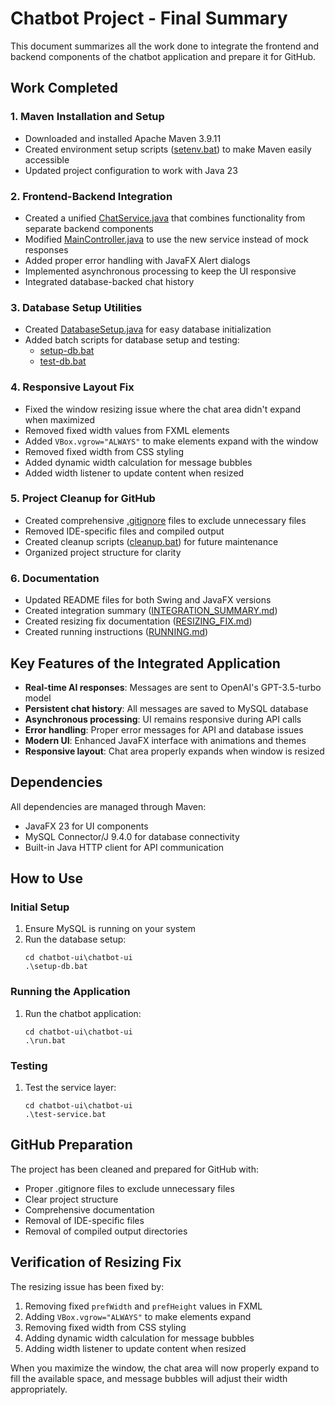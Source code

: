 # Chatbot Project - Final Summary

This document summarizes all the work done to integrate the frontend and backend components of the chatbot application and prepare it for GitHub.

## Work Completed

### 1. Maven Installation and Setup
- Downloaded and installed Apache Maven 3.9.11
- Created environment setup scripts ([setenv.bat](setenv.bat)) to make Maven easily accessible
- Updated project configuration to work with Java 23


### 2. Frontend-Backend Integration
- Created a unified [ChatService.java](chatbot-ui/chatbot-ui/src/main/java/com/farzan/ChatService.java) that combines functionality from separate backend components
- Modified [MainController.java](chatbot-ui/chatbot-ui/src/main/java/com/farzan/MainController.java) to use the new service instead of mock responses
- Added proper error handling with JavaFX Alert dialogs
- Implemented asynchronous processing to keep the UI responsive
- Integrated database-backed chat history

### 3. Database Setup Utilities
- Created [DatabaseSetup.java](chatbot-ui/chatbot-ui/src/main/java/com/farzan/DatabaseSetup.java) for easy database initialization
- Added batch scripts for database setup and testing:
  - [setup-db.bat](chatbot-ui/chatbot-ui/setup-db.bat)
  - [test-db.bat](chatbot-ui/chatbot-ui/test-db.bat)

### 4. Responsive Layout Fix
- Fixed the window resizing issue where the chat area didn't expand when maximized
- Removed fixed width values from FXML elements
- Added `VBox.vgrow="ALWAYS"` to make elements expand with the window
- Removed fixed width from CSS styling
- Added dynamic width calculation for message bubbles
- Added width listener to update content when resized

### 5. Project Cleanup for GitHub
- Created comprehensive [.gitignore](.gitignore) files to exclude unnecessary files
- Removed IDE-specific files and compiled output
- Created cleanup scripts ([cleanup.bat](cleanup.bat)) for future maintenance
- Organized project structure for clarity

### 6. Documentation
- Updated README files for both Swing and JavaFX versions
- Created integration summary ([INTEGRATION_SUMMARY.md](INTEGRATION_SUMMARY.md))
- Created resizing fix documentation ([RESIZING_FIX.md](RESIZING_FIX.md))
- Created running instructions ([RUNNING.md](chatbot-ui/chatbot-ui/RUNNING.md))

## Key Features of the Integrated Application

- **Real-time AI responses**: Messages are sent to OpenAI's GPT-3.5-turbo model
- **Persistent chat history**: All messages are saved to MySQL database
- **Asynchronous processing**: UI remains responsive during API calls
- **Error handling**: Proper error messages for API and database issues
- **Modern UI**: Enhanced JavaFX interface with animations and themes
- **Responsive layout**: Chat area properly expands when window is resized

## Dependencies

All dependencies are managed through Maven:
- JavaFX 23 for UI components
- MySQL Connector/J 9.4.0 for database connectivity
- Built-in Java HTTP client for API communication

## How to Use

### Initial Setup
1. Ensure MySQL is running on your system
2. Run the database setup:
   ```
   cd chatbot-ui\chatbot-ui
   .\setup-db.bat
   ```

### Running the Application
1. Run the chatbot application:
   ```
   cd chatbot-ui\chatbot-ui
   .\run.bat
   ```

### Testing
1. Test the service layer:
   ```
   cd chatbot-ui\chatbot-ui
   .\test-service.bat
   ```

## GitHub Preparation

The project has been cleaned and prepared for GitHub with:
- Proper .gitignore files to exclude unnecessary files
- Clear project structure
- Comprehensive documentation
- Removal of IDE-specific files
- Removal of compiled output directories

## Verification of Resizing Fix

The resizing issue has been fixed by:
1. Removing fixed `prefWidth` and `prefHeight` values in FXML
2. Adding `VBox.vgrow="ALWAYS"` to make elements expand
3. Removing fixed width from CSS styling
4. Adding dynamic width calculation for message bubbles
5. Adding width listener to update content when resized

When you maximize the window, the chat area will now properly expand to fill the available space, and message bubbles will adjust their width appropriately.